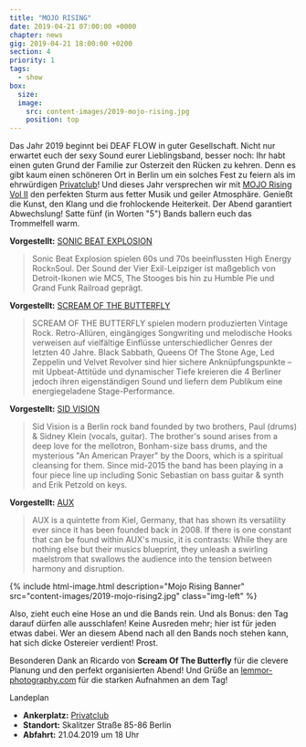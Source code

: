 ```yaml
---
title: "MOJO RISING"
date: 2019-04-21 07:00:00 +0000
chapter: news
gig: 2019-04-21 18:00:00 +0200
section: 4
priority: 1
tags:
  - show
box:
  size:
  image:
    src: content-images/2019-mojo-rising.jpg
    position: top
---
```


Das Jahr 2019 beginnt bei DEAF FLOW in guter Gesellschaft. Nicht nur erwartet euch der sexy Sound eurer Lieblingsband, besser noch:
Ihr habt einen guten Grund der Familie zur Osterzeit den Rücken zu kehren.
Denn es gibt kaum einen schöneren Ort in Berlin um ein solches Fest zu feiern als im ehrwürdigen [Privatclub](https://www.facebook.com/privatclub)!
Und dieses Jahr versprechen wir mit [MOJO Rising Vol II](https://www.facebook.com/events/411578702947647/) den perfekten Sturm aus fetter Musik und geiler Atmosphäre.
Genießt die Kunst, den Klang und die frohlockende Heiterkeit.
Der Abend garantiert Abwechslung!
Satte fünf (in Worten "5") Bands ballern euch das Trommelfell warm.

**Vorgestellt:** [SONIC BEAT EXPLOSION](https://fb.com/SonicBeatExplosion)
> Sonic Beat Explosion spielen 60s und 70s beeinflussten High Energy Rock`n`Soul. Der Sound der Vier Exil-Leipziger ist maßgeblich von Detroit-Ikonen wie MC5, The Stooges bis hin zu Humble Pie und Grand Funk Railroad geprägt.
  
**Vorgestellt:** [SCREAM OF THE BUTTERFLY](https://fb.com/screamofthebutterflyband)
> SCREAM OF THE BUTTERFLY spielen modern produzierten Vintage Rock. Retro-Allüren, eingängiges Songwriting und melodische Hooks verweisen auf vielfältige Einflüsse unterschiedlicher Genres der letzten 40 Jahre. Black Sabbath, Queens Of The Stone Age, Led Zeppelin und Velvet Revolver sind hier sichere Anknüpfungspunkte – mit Upbeat-Attitüde und dynamischer Tiefe kreieren die 4 Berliner jedoch ihren eigenständigen Sound und liefern dem Publikum eine energiegeladene Stage-Performance.
  
**Vorgestellt:** [SID VISION](https://fb.com/sid.vision.music)
> Sid Vision is a Berlin rock band founded by two brothers, Paul (drums) & Sidney Klein (vocals, guitar). The brother's sound arises from a deep love for the mellotron, Bonham-size bass drums, and the mysterious "An American Prayer" by the Doors, which is a spiritual cleansing for them. Since mid-2015 the band has been playing in a four piece line up including Sonic Sebastian on bass guitar & synth and Erik Petzold on keys.
  
**Vorgestellt:** [AUX](https://fb.com/auxkiel)
> AUX is a quintette from Kiel, Germany, that has shown its versatility ever since it has been founded back in 2008. If there is one constant that can be found within AUX's music, it is contrasts: While they are nothing else but their musics blueprint, they unleash a swirling maelstrom that swallows the audience into the tension between harmony and disruption.

{% include html-image.html
  description="Mojo Rising Banner"
  src="content-images/2019-mojo-rising2.jpg"
  class="img-left" %}

Also, zieht euch eine Hose an und die Bands rein. Und als Bonus: den Tag darauf dürfen alle ausschlafen! Keine Ausreden mehr; hier ist für jeden etwas dabei.
Wer an diesem Abend nach all den Bands noch stehen kann, hat sich dicke Ostereier verdient! Prost.

Besonderen Dank an Ricardo von **Scream Of The Butterfly** für die clevere Planung und den perfekt organisierten Abend!
Und Grüße an [lemmor-photography.com](http://lemmor-photography.com) für die starken Aufnahmen an dem Tag!

Landeplan
* **Ankerplatz:** [Privatclub](https://www.facebook.com/privatclub/)
* **Standort:** Skalitzer Straße 85-86 Berlin
* **Abfahrt:** 21.04.2019 um 18 Uhr
